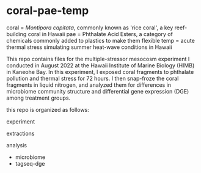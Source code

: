 # coral-pae-temp

coral = *Montipora capitata*, commonly known as 'rice coral', a key reef-building coral in Hawaii
pae = Phthalate Acid Esters, a category of chemicals commonly added to plastics to make them flexible
temp = acute thermal stress simulating summer heat-wave conditions in Hawaii

This repo contains files for the multiple-stressor mesocosm experiment I conducted in August 2022 at the Hawaii Institute of Marine Biology (HIMB) in Kaneohe Bay. In this experiment, I exposed coral fragments to phthalate pollution and thermal stress for 72 hours. I then snap-froze the coral fragments in liquid nitrogen, and analyzed them for differences in microbiome community structure and differential gene expression (DGE) among treatment groups.  

this repo is organized as follows:

experiment

extractions

analysis
 - microbiome
 - tagseq-dge
